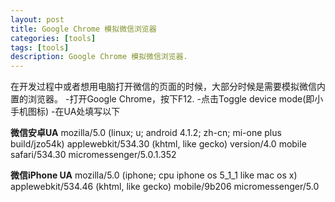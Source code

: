 ```yaml
---
layout: post
title: Google Chrome 模拟微信浏览器
categories: [tools]
tags: [tools]
description: Google Chrome 模拟微信浏览器.
---
```


在开发过程中或者想用电脑打开微信的页面的时候，大部分时候是需要模拟微信内置的浏览器。
-打开Google Chrome，按下F12.
-点击Toggle device mode(即小手机图标)
-在UA处填写以下

**微信安卓UA**
    mozilla/5.0 (linux; u; android 4.1.2; zh-cn; mi-one plus build/jzo54k) applewebkit/534.30 (khtml, like gecko) version/4.0 mobile safari/534.30 micromessenger/5.0.1.352

**微信iPhone UA**
    mozilla/5.0 (iphone; cpu iphone os 5_1_1 like mac os x) applewebkit/534.46 (khtml, like gecko) mobile/9b206 micromessenger/5.0
